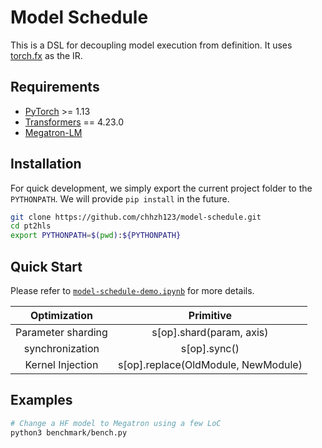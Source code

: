 # Model Schedule

This is a DSL for decoupling model execution from definition. It uses [torch.fx](https://pytorch.org/docs/stable/fx.html) as the IR.


## Requirements
* [PyTorch](https://pytorch.org/) >= 1.13
* [Transformers](https://github.com/huggingface/transformers) == 4.23.0
* [Megatron-LM](https://github.com/NVIDIA/Megatron-LM)


## Installation
For quick development, we simply export the current project folder to the `PYTHONPATH`. We will provide `pip install` in the future.

```bash
git clone https://github.com/chhzh123/model-schedule.git
cd pt2hls
export PYTHONPATH=$(pwd):${PYTHONPATH}
```


## Quick Start
Please refer to [`model-schedule-demo.ipynb`](/model-schedule-demo.ipynb) for more details.

| Optimization | Primitive |
| :--: | :--: |
| Parameter sharding | s[op].shard(param, axis) |
| synchronization | s[op].sync() |
| Kernel Injection | s[op].replace(OldModule, NewModule) |


## Examples
```bash
# Change a HF model to Megatron using a few LoC
python3 benchmark/bench.py
```
